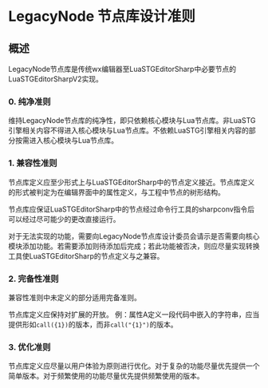 # LegacyNode 节点库设计准则
## 概述
LegacyNode节点库是传统wx编辑器至LuaSTGEditorSharp中必要节点的LuaSTGEditorSharpV2实现。

### 0. 纯净准则
维持LegacyNode节点库的纯净性，即只依赖核心模块与Lua节点库。非LuaSTG引擎相关内容不得进入核心模块与Lua节点库。不依赖LuaSTG引擎相关内容的部分按需进入核心模块与Lua节点库。

### 1. 兼容性准则
节点库定义应至少形式上与LuaSTGEditorSharp中的节点定义接近。节点库定义的形式被判定为在编辑界面中的属性定义，与工程中节点的树形结构。

节点库应保证LuaSTGEditorSharp中的节点经过命令行工具的sharpconv指令后可以经过尽可能少的更改直接运行。

对于无法实现的功能，需要向LegacyNode节点库设计委员会请示是否需要向核心模块添加功能。若需要添加则待添加后完成；若此功能被否决，则应尽量实现转换工具使LuaSTGEditorSharp的节点定义与之兼容。

### 2. 完备性准则
兼容性准则中未定义的部分适用完备准则。

节点库定义应保持对扩展的开放。
例：属性A定义一段代码中嵌入的字符串，应当提供形如`call({1})`的版本，而非`call("{1}")`的版本。

### 3. 优化准则
节点库定义应尽量以用户体验为原则进行优化。对于复杂的功能尽量优先提供一个简单版本。对于频繁使用的功能尽量优先提供频繁使用的版本。